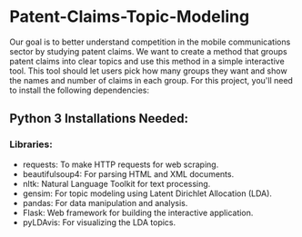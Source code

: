 # Patent-Claims-Topic-Modeling
Our goal is to better understand competition in the mobile communications sector by studying patent claims. We want to create a method that groups patent claims into clear topics and use this method in a simple interactive tool. This tool should let users pick how many groups they want and show the names and number of claims in each group.
For this project, you'll need to install the following dependencies:

## Python 3 Installations Needed:
###  Libraries:
- requests: To make HTTP requests for web scraping.
- beautifulsoup4: For parsing HTML and XML documents.
- nltk: Natural Language Toolkit for text processing.
- gensim: For topic modeling using Latent Dirichlet Allocation (LDA).
- pandas: For data manipulation and analysis.
- Flask: Web framework for building the interactive application.
- pyLDAvis: For visualizing the LDA topics.
